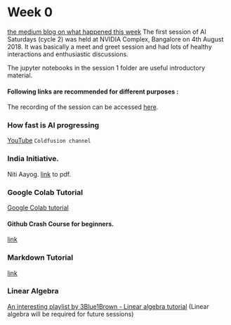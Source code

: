 # Week 0
[the medium blog on what happened this week](https://medium.com/p/b0cf77e4ef70/)
The first session of AI Saturdays (cycle 2) was held at NVIDIA Complex, Bangalore on 4th August 2018. It was basically a meet and greet session and had lots of healthy interactions and enthusiastic discussions.

The jupyter notebooks in the session 1 folder are useful introductory material.

#### Following links are recommended for different purposes :

The recording of the session can be accessed [here](https://www.youtube.com/watch?v=O-3PNcnpaPM).

### How fast is AI progressing
[YouTube](https://youtu.be/mQO2PcEW9BY?t=22)
`Coldfusion channel`

### India Initiative.
Niti Aayog. [link](http://www.niti.gov.in/writereaddata/files/document_publication/NationalStrategy-for-AI-Discussion-Paper.pdf) to pdf.

### Google Colab Tutorial
[Google Colab tutorial](https://medium.com/deep-learning-turkey/google-colab-free-gpu-tutorial-e113627b9f5d) 

#### Github Crash Course for beginners.
[link](https://www.youtube.com/watch?v=SWYqp7iY_Tc)

### Markdown Tutorial
[link](https://www.markdowntutorial.com/)

### Linear Algebra
[An interesting playlist by 3Blue1Brown - Linear algebra tutorial](https://www.youtube.com/watch?v=fNk_zzaMoSs&list=PLZHQObOWTQDPD3MizzM2xVFitgF8hE_ab) (Linear algebra will be required for future sessions)


